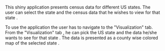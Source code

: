 This shiny application presents census data for different US states. The user
can select the state and the census data that he wishes to view for that
state .

To use the application the user has to navigate to the "Visualization" tab.
From the "Visualization" tab , he can pick the US state and the data he/she
wants to see for that state . The data is presented as a county wise colored
map of the selected state . 
